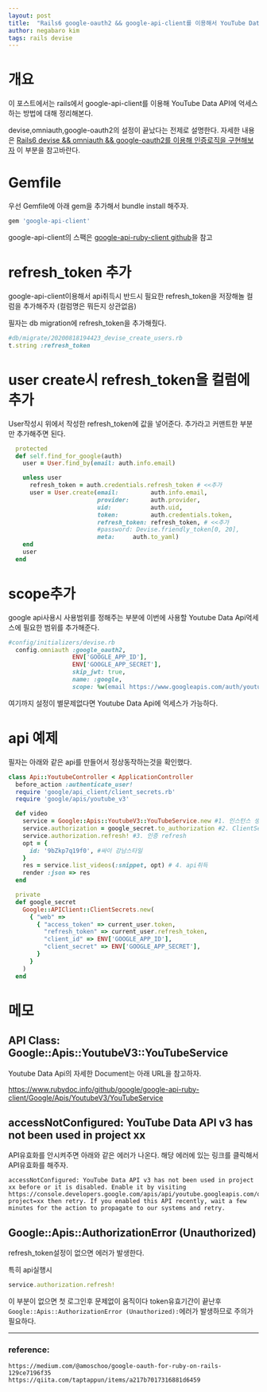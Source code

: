```yaml
---
layout: post
title:  "Rails6 google-oauth2 && google-api-client를 이용해서 YouTube Data API에 억세스 하는 방법"
author: negabaro kim
tags: rails devise
---
```


# 개요

이 포스트에서는 rails에서 google-api-client를 이용해  YouTube Data API에 억세스하는 방법에 대해 정리해본다.

devise,omniauth,google-oauth2의 설정이 끝났다는 전제로 설명한다.
자세한 내용은 [Rails6 devise && omniauth && google-oauth2를 이용해 인증로직을 구현해보자] 이 부분을 참고바란다.



# Gemfile

우선 Gemfile에 아래 gem을 추가해서 bundle install 해주자.

```ruby
gem 'google-api-client'
```

google-api-client의 스팩은 [google-api-ruby-client github]을 참고


# refresh_token 추가 

google-api-client이용해서 api취득시 반드시 필요한 refresh_token을 저장해놀 컬럼을 추가해주자
(컬럼명은 뭐든지 상관없음)

필자는 db migration에 refresh_token을 추가해줬다.

```ruby
#db/migrate/20200818194423_devise_create_users.rb
t.string :refresh_token
```

# user create시 refresh_token을 컬럼에 추가

User작성시 위에서 작성한 refresh_token에 값을 넣어준다.
추가라고 커맨트한 부분만 추가해주면 된다.

```ruby
  protected
  def self.find_for_google(auth)
    user = User.find_by(email: auth.info.email)

    unless user
      refresh_token = auth.credentials.refresh_token # <<추가
      user = User.create(email:         auth.info.email,
                         provider:      auth.provider,
                         uid:           auth.uid,
                         token:         auth.credentials.token,
                         refresh_token: refresh_token, # <<추가
                         #password: Devise.friendly_token[0, 20],
                         meta:     auth.to_yaml)
    end
    user
  end
```

# scope추가

google api사용시 사용범위를 정해주는 부분에 이번에 사용할 Youtube Data Api억세스에 필요한
범위를 추가해준다.

```ruby
#config/initializers/devise.rb
  config.omniauth :google_oauth2,
                  ENV['GOOGLE_APP_ID'],
                  ENV['GOOGLE_APP_SECRET'],
                  skip_jwt: true,
                  name: :google,
                  scope: %w(email https://www.googleapis.com/auth/youtube.readonly) # <<추가
```


여기까지 설정이 별문제없다면 Youtube Data Api에 억세스가 가능하다.

# api 예제

필자는 아래와 같은 api를 만들어서 정상동작하는것을 확인했다.


```ruby
class Api::YoutubeController < ApplicationController
  before_action :authenticate_user!
  require 'google/api_client/client_secrets.rb'
  require 'google/apis/youtube_v3'

  def video
    service = Google::Apis::YoutubeV3::YouTubeService.new #1. 인스턴스 생성
    service.authorization = google_secret.to_authorization #2. ClientSecrets 인스턴스 생성
    service.authorization.refresh! #3. 인증 refresh
    opt = {
      id: '9bZkp7q19f0', #싸이 강남스타일
    }
    res = service.list_videos(:snippet, opt) # 4. api취득
    render :json => res
  end

  private
  def google_secret
    Google::APIClient::ClientSecrets.new(
      { "web" =>
        { "access_token" => current_user.token,
          "refresh_token" => current_user.refresh_token,
          "client_id" => ENV['GOOGLE_APP_ID'],
          "client_secret" => ENV['GOOGLE_APP_SECRET'],
        }
      }
    )
  end
```


# 메모

## API Class: Google::Apis::YoutubeV3::YouTubeService

Youtube Data Api의 자세한 Document는 아래 URL을 참고하자.

https://www.rubydoc.info/github/google/google-api-ruby-client/Google/Apis/YoutubeV3/YouTubeService



## accessNotConfigured: YouTube Data API v3 has not been used in project xx

API유효화를 안시켜주면 아래와 같은 에러가 나온다.
해당 에러에 있는 링크를 클릭해서 API유효화를 해주자.

```
accessNotConfigured: YouTube Data API v3 has not been used in project xx before or it is disabled. Enable it by visiting https://console.developers.google.com/apis/api/youtube.googleapis.com/overview?project=xx then retry. If you enabled this API recently, wait a few minutes for the action to propagate to our systems and retry.
```



## Google::Apis::AuthorizationError (Unauthorized)

refresh_token설정이 없으면 에러가 발생한다.

특히 api실행시

```ruby
service.authorization.refresh!
```

이 부분이 없으면 첫 로그인후 문제없이 움직이다 token유효기간이 끝난후 
`Google::Apis::AuthorizationError (Unauthorized):`에러가 발생하므로 주의가 필요하다.



---

### reference:

[google-api-ruby-client github]: https://github.com/googleapis/google-api-ruby-client

[Rails6 devise && omniauth && google-oauth2를 이용해 인증로직을 구현해보자]: https://negabaro.github.io/archive/rails-devise-with-google-oauth2


```
https://medium.com/@amoschoo/google-oauth-for-ruby-on-rails-129ce7196f35
https://qiita.com/taptappun/items/a217b7017316881d6459

```